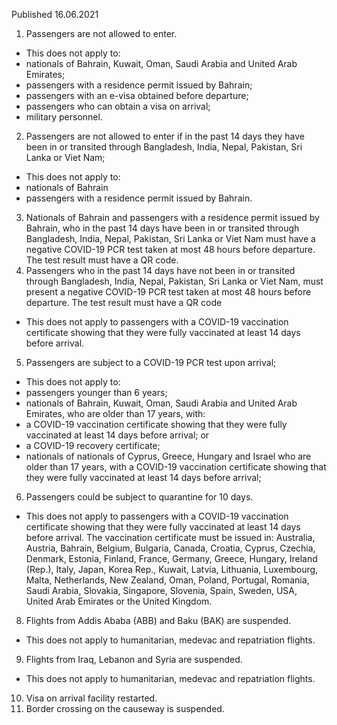 Published 16.06.2021
1. Passengers are not allowed to enter.
- This does not apply to:
- nationals of Bahrain, Kuwait, Oman, Saudi Arabia and United Arab Emirates;
- passengers with a residence permit issued by Bahrain;
- passengers with an e-visa obtained before departure;
- passengers who can obtain a visa on arrival;
- military personnel.
2. Passengers are not allowed to enter if in the past 14 days they have been in or transited through Bangladesh, India, Nepal, Pakistan, Sri Lanka or Viet Nam;
- This does not apply to: 
- nationals of Bahrain 
- passengers with a residence permit issued by Bahrain.
3. Nationals of Bahrain and passengers with a residence permit issued by Bahrain, who in the past 14 days have been in or transited through Bangladesh, India, Nepal, Pakistan, Sri Lanka or Viet Nam must have a negative COVID-19 PCR test taken at most 48 hours before departure. The test result must have a QR code.
4. Passengers who in the past 14 days have not been in or transited through Bangladesh, India, Nepal, Pakistan, Sri Lanka or Viet Nam, must present a negative COVID-19 PCR test taken at most 48 hours before departure. The test result must have a QR code
- This does not apply to passengers with a COVID-19 vaccination certificate showing that they were fully vaccinated at least 14 days before arrival. 
5. Passengers are subject to a COVID-19 PCR test upon arrival;
- This does not apply to:
- passengers younger than 6 years; 
- nationals of Bahrain, Kuwait, Oman, Saudi Arabia and United Arab Emirates, who are older than 17 years, with:
- a COVID-19 vaccination certificate showing that they were fully vaccinated at least 14 days before arrival; or
- a COVID-19 recovery certificate;
- nationals of nationals of Cyprus, Greece, Hungary and Israel who are older than 17 years, with a COVID-19 vaccination certificate showing that they were fully vaccinated at least 14 days before arrival; 
6. Passengers could be subject to quarantine for 10 days.
- This does not apply to passengers with a COVID-19 vaccination certificate showing that they were fully vaccinated at least 14 days before arrival. The vaccination certificate must be issued in: Australia, Austria, Bahrain, Belgium, Bulgaria, Canada, Croatia, Cyprus, Czechia, Denmark, Estonia, Finland, France, Germany, Greece, Hungary, Ireland (Rep.), Italy, Japan, Korea Rep., Kuwait, Latvia, Lithuania, Luxembourg, Malta, Netherlands, New Zealand, Oman, Poland, Portugal, Romania, Saudi Arabia, Slovakia, Singapore, Slovenia, Spain, Sweden, USA, United Arab Emirates or the United Kingdom. 
8. Flights from Addis Ababa (ABB) and Baku (BAK) are suspended.
- This does not apply to humanitarian, medevac and repatriation flights.
9. Flights from Iraq, Lebanon and Syria are suspended.
- This does not apply to humanitarian, medevac and repatriation flights.
10. Visa on arrival facility restarted.
11. Border crossing on the causeway is suspended.

